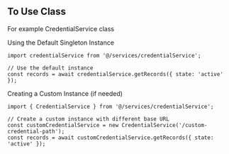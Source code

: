 ## To Use Class
For example CredentialService class

Using the Default Singleton Instance
```
import credentialService from '@/services/credentialService';

// Use the default instance
const records = await credentialService.getRecords({ state: 'active' });
```

Creating a Custom Instance (if needed)
```
import { CredentialService } from '@/services/credentialService';

// Create a custom instance with different base URL
const customCredentialService = new CredentialService('/custom-credential-path');
const records = await customCredentialService.getRecords({ state: 'active' });
```